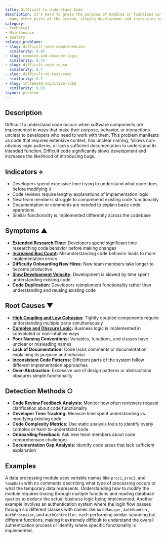 ```yaml
---
title: Difficult to Understand Code
description: It's hard to grasp the purpose of modules or functions without understanding
  many other parts of the system, slowing development and increasing errors.
category:
- Technical
- Maintenance
- Quality
related_problems:
- slug: difficult-code-comprehension
  similarity: 0.85
- slug: complex-and-obscure-logic
  similarity: 0.75
- slug: difficult-code-reuse
  similarity: 0.7
- slug: difficult-to-test-code
  similarity: 0.7
- slug: increased-cognitive-load
  similarity: 0.65
layout: problem
---
```


## Description

Difficult to understand code occurs when software components are implemented in ways that make their purpose, behavior, or interactions unclear to developers who need to work with them. This problem manifests as code that requires extensive context, has unclear naming, follows non-obvious logic patterns, or lacks sufficient documentation to understand its intended function. Difficult code significantly slows development and increases the likelihood of introducing bugs.

## Indicators ⟡

- Developers spend excessive time trying to understand what code does before modifying it
- Code reviews require lengthy explanations of implementation logic
- New team members struggle to comprehend existing code functionality
- Documentation or comments are needed to explain basic code operations
- Similar functionality is implemented differently across the codebase

## Symptoms ▲

- **[Extended Research Time](extended-research-time.md):** Developers spend significant time researching code behavior before making changes
- **[Increased Bug Count](increased-bug-count.md):** Misunderstanding code behavior leads to more implementation errors
- **Difficulty Onboarding New Hires:** New team members take longer to become productive
- **[Slow Development Velocity](slow-development-velocity.md):** Development is slowed by time spent understanding existing code
- **Code Duplication:** Developers reimplement functionality rather than understanding and reusing existing code

## Root Causes ▼

- **[High Coupling and Low Cohesion](high-coupling-low-cohesion.md):** Tightly coupled components require understanding multiple parts simultaneously
- **[Complex and Obscure Logic](complex-and-obscure-logic.md):** Business logic is implemented in convoluted or non-intuitive ways
- **Poor Naming Conventions:** Variables, functions, and classes have unclear or misleading names
- **Lack of Documentation:** Code lacks comments or documentation explaining its purpose and behavior
- **Inconsistent Code Patterns:** Different parts of the system follow different implementation approaches
- **Over-Abstraction:** Excessive use of design patterns or abstractions obscures simple functionality

## Detection Methods ○

- **Code Review Feedback Analysis:** Monitor how often reviewers request clarification about code functionality
- **Developer Time Tracking:** Measure time spent understanding vs. modifying existing code
- **Code Complexity Metrics:** Use static analysis tools to identify overly complex or hard-to-understand code
- **Onboarding Feedback:** Ask new team members about code comprehension challenges
- **Documentation Gap Analysis:** Identify code areas that lack sufficient explanation

## Examples

A data processing module uses variable names like `proc1`, `proc2`, and `tempData` with no comments describing what type of processing occurs or what the temporary data represents. Understanding how to modify the module requires tracing through multiple functions and reading database queries to deduce the actual business logic being implemented. Another example involves an authentication system where the login flow passes through six different classes with names like `AuthManager`, `AuthHandler`, `AuthProcessor`, and `AuthController`, each performing similar-sounding but different functions, making it extremely difficult to understand the overall authentication process or identify where specific functionality is implemented.